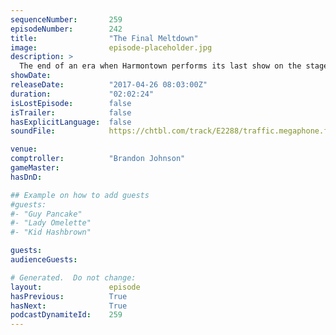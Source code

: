 ```yaml
---
sequenceNumber:       259
episodeNumber:        242
title:                "The Final Meltdown"
image:                episode-placeholder.jpg
description: >
  The end of an era when Harmontown performs its last show on the stages of Nerdmelt in the back of Meltdown comics with the help of Mitch Hurwitz.
showDate:             
releaseDate:          "2017-04-26 08:03:00Z"
duration:             "02:02:24"
isLostEpisode:        false
isTrailer:            false
hasExplicitLanguage:  false
soundFile:            https://chtbl.com/track/E2288/traffic.megaphone.fm/STA7562208359.mp3?updated=1596757730

venue:                
comptroller:          "Brandon Johnson"
gameMaster:           
hasDnD:               

## Example on how to add guests
#guests:
#- "Guy Pancake"
#- "Lady Omelette"
#- "Kid Hashbrown"

guests:
audienceGuests:

# Generated.  Do not change:
layout:               episode
hasPrevious:          True
hasNext:              True
podcastDynamiteId:    259
---
```

